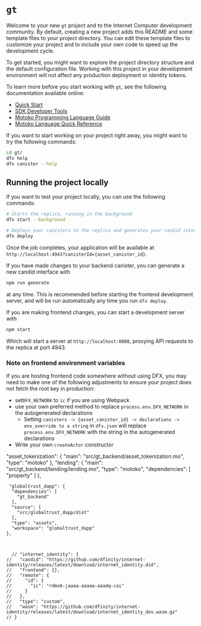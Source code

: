 # `gt`

Welcome to your new `gt` project and to the Internet Computer development community. By default, creating a new project adds this README and some template files to your project directory. You can edit these template files to customize your project and to include your own code to speed up the development cycle.

To get started, you might want to explore the project directory structure and the default configuration file. Working with this project in your development environment will not affect any production deployment or identity tokens.

To learn more before you start working with `gt`, see the following documentation available online:

- [Quick Start](https://internetcomputer.org/docs/current/developer-docs/setup/deploy-locally)
- [SDK Developer Tools](https://internetcomputer.org/docs/current/developer-docs/setup/install)
- [Motoko Programming Language Guide](https://internetcomputer.org/docs/current/motoko/main/motoko)
- [Motoko Language Quick Reference](https://internetcomputer.org/docs/current/motoko/main/language-manual)

If you want to start working on your project right away, you might want to try the following commands:

```bash
cd gt/
dfx help
dfx canister --help
```

## Running the project locally

If you want to test your project locally, you can use the following commands:

```bash
# Starts the replica, running in the background
dfx start --background

# Deploys your canisters to the replica and generates your candid interface
dfx deploy
```

Once the job completes, your application will be available at `http://localhost:4943?canisterId={asset_canister_id}`.

If you have made changes to your backend canister, you can generate a new candid interface with

```bash
npm run generate
```

at any time. This is recommended before starting the frontend development server, and will be run automatically any time you run `dfx deploy`.

If you are making frontend changes, you can start a development server with

```bash
npm start
```

Which will start a server at `http://localhost:8080`, proxying API requests to the replica at port 4943.

### Note on frontend environment variables

If you are hosting frontend code somewhere without using DFX, you may need to make one of the following adjustments to ensure your project does not fetch the root key in production:

- set`DFX_NETWORK` to `ic` if you are using Webpack
- use your own preferred method to replace `process.env.DFX_NETWORK` in the autogenerated declarations
  - Setting `canisters -> {asset_canister_id} -> declarations -> env_override to a string` in `dfx.json` will replace `process.env.DFX_NETWORK` with the string in the autogenerated declarations
- Write your own `createActor` constructor


"asset_tokenization": {
      "main": "src/gt_backend/asset_tokenization.mo",
      "type": "motoko"
    },
    "lending": {
      "main": "src/gt_backend/lending/lending.mo",
      "type": "motoko",
      "dependencies": [
        "property"
      ]
    },

     "globaltrust_dapp": {
      "dependencies": [
        "gt_backend"
      ],
      "source": [
        "src/globaltrust_dapp/dist"
      ],
      "type": "assets",
      "workspace": "globaltrust_dapp"
    },



      // "internet_identity": {
    //   "candid": "https://github.com/dfinity/internet-identity/releases/latest/download/internet_identity.did",
    //   "frontend": {},
    //   "remote": {
    //     "id": {
    //       "ic": "rdmx6-jaaaa-aaaaa-aaadq-cai"
    //     }
    //   },
    //   "type": "custom",
    //   "wasm": "https://github.com/dfinity/internet-identity/releases/latest/download/internet_identity_dev.wasm.gz"
    // }